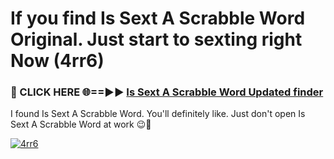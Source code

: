 # If you find Is Sext A Scrabble Word Original. Just start to sexting right Now (4rr6)

<h3>🔴 CLICK HERE 🌐==►► <a href="https://tinyurl.com/2s32jyrn" rel="nofollow">Is Sext A Scrabble Word Updated finder</a></h3>

I found Is Sext A Scrabble Word. You'll definitely like. Just don't open Is Sext A Scrabble Word at work 😉💬

[![4rr6](https://i.imgur.com/sZc9xG4.jpeg)](https://tinyurl.com/2s32jyrn)
